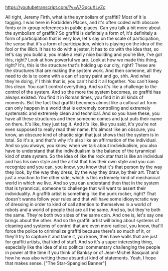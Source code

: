 https://youtubetranscript.com/?v=A7GqcuXLvZc

 All right, Jeremy Firth, what is the symbolism of graffiti? Most of it is tagging. I was here in Forbidden Places, and it's often coded with obscure fonts or in-group references in public places. Can you talk a bit more about the symbolism of graffiti? So graffiti is definitely a form of, it's definitely a form of participation that is very low, let's say on the scale of participation, the sense that it's a form of participation, which is playing on the idea of the fool or the illicit. It has to do with a jester. It has to do with the idea that, so let's say you build a, you make a really nice building and you're like, I've got this, right? Look at how powerful we are. Look at how we made this thing, right? It's, this is the structure that's holding up our city, right? These are the structures that are making the system work. And then someone, all they need to do is to come with a can of spray paint and go, shh. And what they're doing, if I think that is, you can't hold it all together. You can't keep this clean. You can't control everything. And so it's like a challenge to the control of the system. And so the more the system becomes, so graffiti has always existed. You find it in Roman times, you find it in all kinds of moments. But the fact that graffiti becomes almost like a cultural art form can only happen in a world that is extremely controlling and extremely systematic and extremely clean and technical. And so you have these, you have all these structures and then someone comes and just puts their name on there. It's like, they just tag it. And it's like, like you said, it's you're not even supposed to really read their name. It's almost like an obscure, you know, an obscure kind of chaotic sign that just shows that the system is in total. So it's a, and that's why it's also like an affirmation of the individual. And so you always, you know, when we talk about individualism, you also have to understand that the individualism is the balance of the tyrannical kind of state system. So the idea of like the rock star that is like an individual and has his own style and the artist that has their own style and you can recognize and you can, you know, you know that it's that person by the way they look, by the way they dress, by the way they draw, by their art. That's just a reaction to the other side, which is this extremely kind of mechanical world in which we live. And so you can understand then that in the system that is tyrannical, someone to challenge that will want to assert their individuality. A graffiti artist is something like the punk rocker, right? That doesn't wanna follow your rules and that will have some idiosyncratic way of dressing in order to kind of call attention to themselves in a world of robots and a world of people that are all the same. And so, but they're both the same. They're both two sides of the same coin. And one is, let's say one brings about the other. And so the graffiti artist will bring about systems of cleaning and systems of control that are even more radical, you know, that'll force the police to criminalize graffiti because there's so much of it, or they'll try to capture it and tame it, you know, then have walls that are just for graffiti artists, that kind of stuff. And so it's a super interesting thing, especially like the idea of also political commentary challenging the people in power at the time if you think of Banksy or of Jean-Michel Basquiat and how he was also writing these absurdist kind of statements. Yeah, I hope that makes sense. ["The Star-Spangled Banner"]